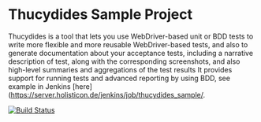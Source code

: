 Thucydides Sample Project
=================
Thucydides is a tool that lets you use WebDriver-based unit or BDD tests to write more flexible and more reusable WebDriver-based tests, and also to generate documentation about your acceptance tests, including a narrative description of test, along with the corresponding screenshots, and also high-level summaries and aggregations of the test results
It provides support for running tests and advanced reporting by using BDD, see example in Jenkins [here](https://server.holisticon.de/jenkins/job/thucydides_sample/.

[![Build Status](https://server.holisticon.de/jenkins/buildStatus/icon?job=thucydides_sample)](https://server.holisticon.de/jenkins/job/thucydides_sample/)
